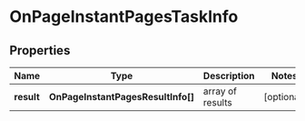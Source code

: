 # OnPageInstantPagesTaskInfo

## Properties

| Name | Type | Description | Notes |
|------------ | ------------- | ------------- | -------------|
**result** | **OnPageInstantPagesResultInfo[]** | array of results |[optional]|